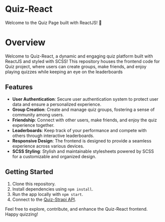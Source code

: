 # Quiz-React
Welcome to the Quiz Page built with ReactJS! 🚀

# Overview
Welcome to Quiz-React, a dynamic and engaging quiz platform built with ReactJS and styled with SCSS! This repository houses the frontend code for Quiz project, where users can create groups, make friends, and enjoy playing quizzes while keeping an eye on the leaderboards

## Features

- **User Authentication**: Secure user authentication system to protect user data and ensure a personalized experience.
- **Group Creation**: Create and manage quiz groups, fostering a sense of community among users.
- **Friendship**: Connect with other users, make friends, and enjoy the quiz experience together.
- **Leaderboards**: Keep track of your performance and compete with others through interactive leaderboards.
- **Responsive Design**: The frontend is designed to provide a seamless experience across various devices.
- **SCSS Styling**: Stylish and maintainable stylesheets powered by SCSS for a customizable and organized design.

## Getting Started

1. Clone this repository.
2. Install dependencies using ```npm install```.
3. Run the app locally with ```npm start```.
4. Connect to the [Quiz-Strapi API](https://github.com/DeimanteDav/Quiz-strapi).

Feel free to explore, contribute, and enhance the Quiz-React frontend. Happy quizzing!